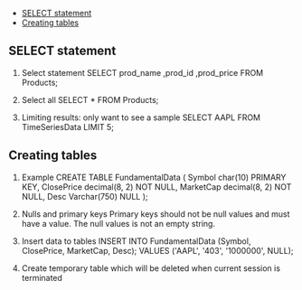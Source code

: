 - [SELECT statement](#select-statement)
- [Creating tables](#creating-tables)

## SELECT statement
1. Select statement
    SELECT prod_name
        ,prod_id
        ,prod_price
    FROM Products;

2. Select all
   SELECT * FROM Products;

3. Limiting results: only want to see a sample
   SELECT AAPL
   FROM TimeSeriesData
   LIMIT 5;

## Creating tables

1. Example
    CREATE TABLE FundamentalData
    (
        Symbol      char(10)        PRIMARY KEY,
        ClosePrice  decimal(8, 2)   NOT NULL,
        MarketCap   decimal(8, 2)   NOT NULL,
        Desc        Varchar(750)    NULL
    );

2. Nulls and primary keys
    Primary keys should not be null values and must have a value. The null values is not an empty string.

3. Insert data to tables
   INSERT INTO FundamentalData
   (Symbol, ClosePrice, MarketCap, Desc);
   VALUES 
   ('AAPL', '403', '1000000', NULL);

4. Create temporary table which will be deleted when current session is terminated